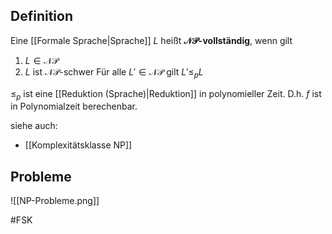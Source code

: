 ## Definition
Eine [[Formale Sprache|Sprache]] $L$ heißt **$\mathcal{N}\mathcal{P}$-vollständig**, wenn gilt
1. $L \in \mathcal{N}\mathcal{P}$
2. $L$ ist $\mathcal{N}\mathcal{P}$-schwer
Für alle $L' \in \mathcal{N}\mathcal{P}$ gilt $L' \leq_p L$

$\leq_p$ ist eine [[Reduktion (Sprache)|Reduktion]] in polynomieller Zeit. D.h. $f$ ist in Polynomialzeit berechenbar.

siehe auch: 
- [[Komplexitätsklasse NP]]

## Probleme
![[NP-Probleme.png]]



#FSK 